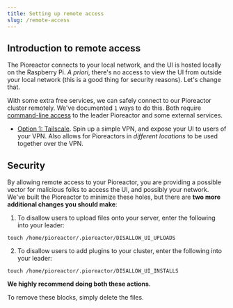 ```yaml
---
title: Setting up remote access
slug: /remote-access
---
```



## Introduction to remote access

The Pioreactor connects to your local network, and the UI is hosted locally on the Raspberry Pi. _A priori_, there's no access to view the UI from outside your local network (this is a good thing for security reasons). Let's change that.

With some extra free services, we can safely connect to our Pioreactor cluster remotely. We've documented `1` ways to do this. Both require [command-line access](/user-guide/accessing-raspberry-pi) to the leader Pioreactor and some external services.


 - [Option 1: Tailscale](/user-guide/tailscale-remote-access). Spin up a simple VPN, and expose your UI to users of your VPN. Also allows for Pioreactors in _different locations_ to be used together over the VPN.


## Security

By allowing remote access to your Pioreactor, you are providing a possible vector for malicious folks to access the UI, and possibly your network. We've built the Pioreactor to minimize these holes, but there are **two more additional changes you should make**:

1. To disallow users to upload files onto your server, enter the following into your leader:
```
touch /home/pioreactor/.pioreactor/DISALLOW_UI_UPLOADS
```

2. To disallow users to add plugins to your cluster, enter the following into your leader:
```
touch /home/pioreactor/.pioreactor/DISALLOW_UI_INSTALLS
```

**We highly recommend doing both these actions.**


To remove these blocks, simply delete the files.